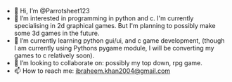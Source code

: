 - 👋 Hi, I’m @Parrotsheet123
- 👀 I’m interested in programming in python and c. I'm currently specialising in 2d graphical games. But I'm planning to possibly make some 3d games in the future. 
- 🌱 I’m currently learning python gui/ui, and c game development, (though I am currently using Pythons pygame module, I will be converting my games to c relatively
soon). 
- 💞️ I’m looking to collaborate on: possibly my top down, rpg game. 
- 📫 How to reach me: ibraheem.khan2004@gmail.com

<!---
Parrotsheet123/Parrotsheet123 is a ✨ special ✨ repository because its `README.md` (this file) appears on your GitHub profile.
You can click the Preview link to take a look at your changes.
--->
